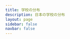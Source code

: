 ```yaml
---
title: 学校の分布
description: 日本の学校の分布
layout: page
sidebar: false
navbar: false
---
```


<script setup>
import Earth from './Earth.vue'
</script>

<Earth />
